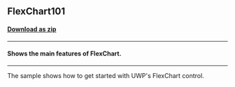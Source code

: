 ## FlexChart101
#### [Download as zip](https://grapecity.github.io/DownGit/#/home?url=https://github.com/GrapeCity/ComponentOne-UWP-Samples/tree/master/C1.UWP.FlexChart/VB/FlexChart101)
____
#### Shows the main features of FlexChart.
____
The sample shows how to get started with UWP's FlexChart control.
